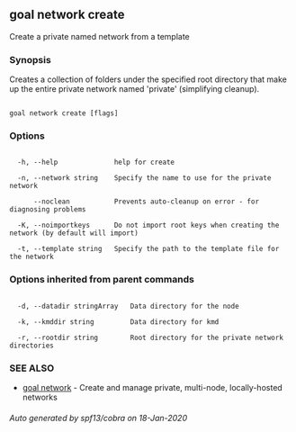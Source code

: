 ## goal network create



Create a private named network from a template



### Synopsis



Creates a collection of folders under the specified root directory that make up the entire private network named 'private' (simplifying cleanup).



```

goal network create [flags]

```



### Options



```

  -h, --help              help for create

  -n, --network string    Specify the name to use for the private network

      --noclean           Prevents auto-cleanup on error - for diagnosing problems

  -K, --noimportkeys      Do not import root keys when creating the network (by default will import)

  -t, --template string   Specify the path to the template file for the network

```



### Options inherited from parent commands



```

  -d, --datadir stringArray   Data directory for the node

  -k, --kmddir string         Data directory for kmd

  -r, --rootdir string        Root directory for the private network directories

```



### SEE ALSO



* [goal network](../../network/network/)	 - Create and manage private, multi-node, locally-hosted networks


###### Auto generated by spf13/cobra on 18-Jan-2020

